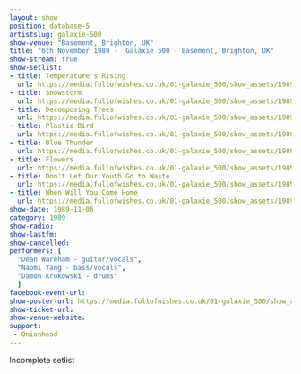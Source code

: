 ```yaml
---
layout: show
position: database-5
artistslug: galaxie-500
show-venue: "Basement, Brighton, UK"
title: "6th November 1989 -  Galaxie 500 - Basement, Brighton, UK"
show-stream: true
show-setlist: 
- title: Temperature's Rising
  url: https://media.fullofwishes.co.uk/01-galaxie_500/show_assets/1989-11-06/01-galaxie-500-temperatures-rising.mp3
- title: Snowstorm
  url: https://media.fullofwishes.co.uk/01-galaxie_500/show_assets/1989-11-06/02-galaxie-500-snowstorm.mp3
- title: Decomposing Trees
  url: https://media.fullofwishes.co.uk/01-galaxie_500/show_assets/1989-11-06/03-galaxie-500-decomposing-trees.mp3
- title: Plastic Bird
  url: https://media.fullofwishes.co.uk/01-galaxie_500/show_assets/1989-11-06/04-galaxie-500-plastic-bird.mp3
- title: Blue Thunder
  url: https://media.fullofwishes.co.uk/01-galaxie_500/show_assets/1989-11-06/05-galaxie-500-blue-thunder.mp3
- title: Flowers
  url: https://media.fullofwishes.co.uk/01-galaxie_500/show_assets/1989-11-06/06-galaxie-500-flowers.mp3
- title: Don't Let Our Youth Go to Waste
  url: https://media.fullofwishes.co.uk/01-galaxie_500/show_assets/1989-11-06/07-galaxie-500-dont-let-our-youth-go-to-waste.mp3
- title: When Will You Come Home
  url: https://media.fullofwishes.co.uk/01-galaxie_500/show_assets/1989-11-06/08-galaxie-500-when-will-you-come-home.mp3  
show-date: 1989-11-06
category: 1989
show-radio: 
show-lastfm: 
show-cancelled: 
performers: [
  "Dean Wareham - guitar/vocals",
  "Naomi Yang - bass/vocals",
  "Damon Krukowski - drums"
  ]
facebook-event-url: 
show-poster-url: https://media.fullofwishes.co.uk/01-galaxie_500/show_assets/1989-11-06/1989-11-06-galaxie-500-brighton-flyer.jpg
show-ticket-url: 
show-venue-website: 
support:
 - Onionhead
---
```

Incomplete setlist
